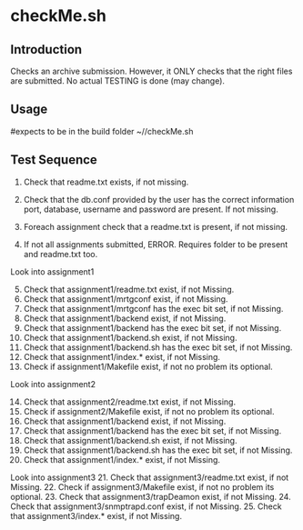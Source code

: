 checkMe.sh
==============

Introduction
------------

Checks an archive submission. However, it ONLY checks that the right files are 
submitted. No actual TESTING is done (may change). 


Usage
-----

#expects to be in the build folder
~/<appropriatepath>/checkMe.sh <classid-userid> <log file> <logtype>




Test Sequence
-------------
1. Check that readme.txt exists, if not missing.  

2. Check that the db.conf provided by the user has the correct information port, 
database, username and password are present. If not missing. 

3. Foreach assignment check that a readme.txt is present, if not missing. 

4. If not all assignments submitted, ERROR.
   Requires folder to be present and readme.txt too.

Look into assignment1

5. Check that assignment1/readme.txt exist, if not Missing.
6. Check that assignment1/mrtgconf exist, if not Missing.
7. Check that assignment1/mrtgconf has the exec bit set, if not Missing.
8. Check that assignment1/backend exist, if not Missing.
9. Check that assignment1/backend has the exec bit set, if not Missing.
10. Check that assignment1/backend.sh exist, if not Missing.
11. Check that assignment1/backend.sh has the exec bit set, if not Missing.
12. Check that assignment1/index.* exist, if not Missing.
13. Check if assignment1/Makefile exist, if not no problem its optional. 

Look into assignment2

14. Check that assignment2/readme.txt exist, if not Missing.
15. Check if assignment2/Makefile exist, if not no problem its optional. 
16. Check that assignment1/backend exist, if not Missing.
17. Check that assignment1/backend has the exec bit set, if not Missing.
18. Check that assignment1/backend.sh exist, if not Missing.
19. Check that assignment1/backend.sh has the exec bit set, if not Missing.
20. Check that assignment1/index.* exist, if not Missing.

Look into assignment3
21. Check that assignment3/readme.txt exist, if not Missing.
22. Check if assignment3/Makefile exist, if not no problem its optional. 
23. Check that assignment3/trapDeamon exist, if not Missing.
24. Check that assignment3/snmptrapd.conf exist, if not Missing.
25. Check that assignment3/index.* exist, if not Missing.


